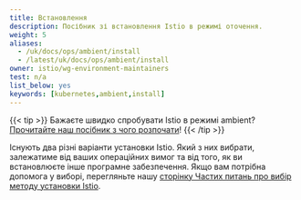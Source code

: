```yaml
---
title: Встановлення
description: Посібник зі встановлення Istio в режимі оточення.
weight: 5
aliases:
  - /uk/docs/ops/ambient/install
  - /latest/uk/docs/ops/ambient/install
owner: istio/wg-environment-maintainers
test: n/a
list_below: yes
keywords: [kubernetes,ambient,install]
---
```


{{< tip >}}
Бажаєте швидко спробувати Istio в режимі ambient? [Прочитайте наш посібник з чого розпочати](/docs/ambient/getting-started/)!
{{< /tip >}}

Існують два різні варіанти установки Istio. Який з них вибрати, залежатиме від ваших операційних вимог та від того, як ви встановлюєте інше програмне забезпечення. Якщо вам потрібна допомога у виборі, перегляньте нашу [сторінку Частих питань про вибір методу установки Istio](/about/faq/#install-method-selection).
